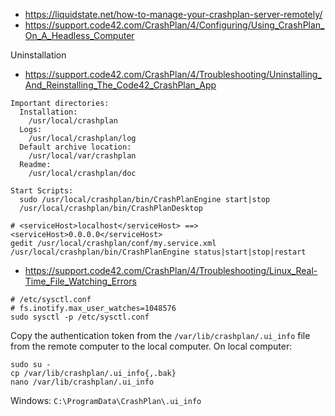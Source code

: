 * https://liquidstate.net/how-to-manage-your-crashplan-server-remotely/
* https://support.code42.com/CrashPlan/4/Configuring/Using_CrashPlan_On_A_Headless_Computer


Uninstallation
* https://support.code42.com/CrashPlan/4/Troubleshooting/Uninstalling_And_Reinstalling_The_Code42_CrashPlan_App

```
Important directories:
  Installation:
    /usr/local/crashplan
  Logs:
    /usr/local/crashplan/log
  Default archive location:
    /usr/local/var/crashplan
  Readme:
    /usr/local/crashplan/doc

Start Scripts:
  sudo /usr/local/crashplan/bin/CrashPlanEngine start|stop
  /usr/local/crashplan/bin/CrashPlanDesktop
```

```shell
# <serviceHost>localhost</serviceHost> ==> <serviceHost>0.0.0.0</serviceHost> 
gedit /usr/local/crashplan/conf/my.service.xml
/usr/local/crashplan/bin/CrashPlanEngine status|start|stop|restart
```

* https://support.code42.com/CrashPlan/4/Troubleshooting/Linux_Real-Time_File_Watching_Errors
```shell
# /etc/sysctl.conf
# fs.inotify.max_user_watches=1048576
sudo sysctl -p /etc/sysctl.conf
```

Copy the authentication token from the `/var/lib/crashplan/.ui_info` file from the remote computer to the local computer. On local computer:
```
sudo su -
cp /var/lib/crashplan/.ui_info{,.bak}
nano /var/lib/crashplan/.ui_info
```
Windows: `C:\ProgramData\CrashPlan\.ui_info`
